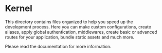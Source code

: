 # Kernel
This directory contains files organized to help you speed up the development process. Here you can make custom configurations, create aliases, apply global authentication, middlewares, create basic or advanced routes for your application, bundle static assets and much more.

Please read the documentation for more information.